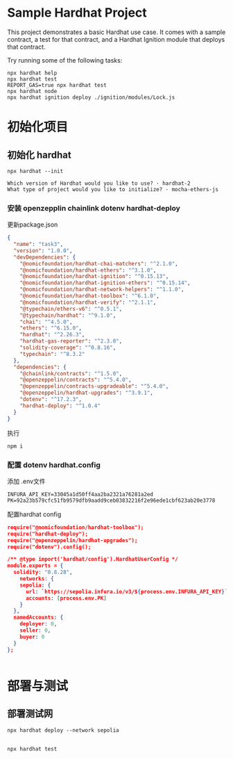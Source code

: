 # Sample Hardhat Project

This project demonstrates a basic Hardhat use case. It comes with a sample contract, a test for that contract, and a Hardhat Ignition module that deploys that contract.

Try running some of the following tasks:

```shell
npx hardhat help
npx hardhat test
REPORT_GAS=true npx hardhat test
npx hardhat node
npx hardhat ignition deploy ./ignition/modules/Lock.js
```

# 初始化项目
## 初始化 hardhat
```shell
npx hardhat --init
```
```
Which version of Hardhat would you like to use? · hardhat-2
What type of project would you like to initialize? · mocha-ethers-js
```
### 安装 openzepplin chainlink dotenv hardhat-deploy
更新package.json
```json
{
  "name": "task3",
  "version": "1.0.0",
  "devDependencies": {
    "@nomicfoundation/hardhat-chai-matchers": "^2.1.0",
    "@nomicfoundation/hardhat-ethers": "^3.1.0",
    "@nomicfoundation/hardhat-ignition": "^0.15.13",
    "@nomicfoundation/hardhat-ignition-ethers": "^0.15.14",
    "@nomicfoundation/hardhat-network-helpers": "^1.1.0",
    "@nomicfoundation/hardhat-toolbox": "^6.1.0",
    "@nomicfoundation/hardhat-verify": "^2.1.1",
    "@typechain/ethers-v6": "^0.5.1",
    "@typechain/hardhat": "^9.1.0",
    "chai": "^4.5.0",
    "ethers": "^6.15.0",
    "hardhat": "^2.26.3",
    "hardhat-gas-reporter": "^2.3.0",
    "solidity-coverage": "^0.8.16",
    "typechain": "^8.3.2"
  },
  "dependencies": {
    "@chainlink/contracts": "^1.5.0",
    "@openzeppelin/contracts": "^5.4.0",
    "@openzeppelin/contracts-upgradeable": "^5.4.0",
    "@openzeppelin/hardhat-upgrades": "^3.9.1",
    "dotenv": "^17.2.3",
    "hardhat-deploy": "^1.0.4"
  }
}

```
执行
```shell
npm i
```
### 配置 dotenv hardhat.config
添加 .env文件
```
INFURA_API_KEY=33045a1d50ff4aa2ba2321a76281a2ed
PK=92a23b579cfc51fb9579dfb9aadd9ceb03832216f2e96ede1cbf623ab20e3778
```

配置hardhat config
```json
require("@nomicfoundation/hardhat-toolbox");
require("hardhat-deploy");
require("@openzeppelin/hardhat-upgrades");
require("dotenv").config();

/** @type import('hardhat/config').HardhatUserConfig */
module.exports = {
  solidity: "0.8.28",
    networks: {
    sepolia: {
      url: `https://sepolia.infura.io/v3/${process.env.INFURA_API_KEY}`,
      accounts: [process.env.PK]
    }
  },
  namedAccounts: {
    deployer: 0,
    seller: 0,
    buyer: 0
  }
};



```

# 部署与测试

## 部署测试网
```shell
npx hardhat deploy --network sepolia
``` 
##
```shell
npx hardhat test
```
